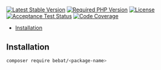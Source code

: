 <!-- omit in toc -->
# <Project Name>

[![Latest Stable Version](https://img.shields.io/packagist/v/bebat/<package>.svg?style=flat-square)](https://packagist.org/packages/bebat/<package>)
[![Required PHP Version](https://img.shields.io/packagist/php-v/bebat/<package>.svg?style=flat-square)](https://packagist.org/packages/bebat/<package>)
[![License](https://img.shields.io/packagist/l/bebat/<package>?style=flat-square)](LICENSE)
[![Acceptance Test Status](https://img.shields.io/github/actions/workflow/status/bbatsche/<repo>/acceptance.yml?branch=develop&style=flat-square)](https://github.com/bbatsche/<repo>/actions/workflows/acceptance.yml)
[![Code Coverage](https://img.shields.io/codecov/c/github/bbatsche/<repo>?style=flat-square)](https://codecov.io/gh/bbatsche/<repo>)

- [Installation](#installation)

## Installation

```bash
composer require bebat/<package-name>
```
